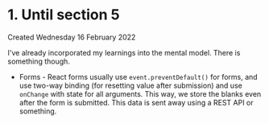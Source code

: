 # 1. Until section 5
Created Wednesday 16 February 2022

I've already incorporated my learnings into the mental model.
There is something though.
- Forms - React forms usually use `event.preventDefault()` for forms, and use two-way binding (for resetting value after submission) and use `onChange` with state for all arguments. This way, we store the blanks even after the form is submitted. This data is sent away using a REST API or something.